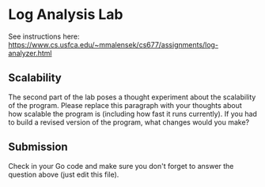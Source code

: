# Log Analysis Lab

See instructions here: https://www.cs.usfca.edu/~mmalensek/cs677/assignments/log-analyzer.html

## Scalability

The second part of the lab poses a thought experiment about the scalability of the program. Please replace this
paragraph with your thoughts about how scalable the program is (including how fast it runs currently).
If you had to build a revised version of the program, what changes would you make?

## Submission

Check in your Go code and make sure you don't forget to answer the question above (just edit this file).
